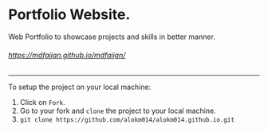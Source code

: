 # Portfolio Website.
Web Portfolio to showcase projects and skills in better manner. 

###### https://mdfaijan.github.io/mdfaijan/

------------------------------------------------------------------
To setup the project on your local machine:

1. Click on `Fork`.
2. Go to your fork and `clone` the project to your local machine.
3. `git clone https://github.com/alokm014/alokm014.github.io.git`
